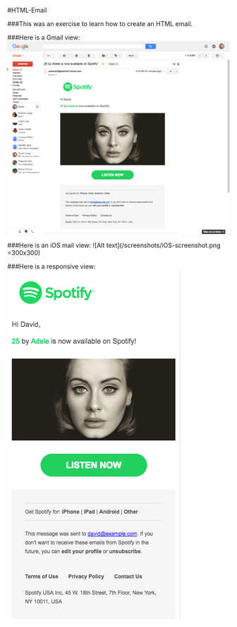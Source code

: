 #HTML-Email 

###This was an exercise to learn how to create an HTML email.

###Here is a Gmail view:
![Alt text](/screenshots/gmail-screenshot.png "Gmail Screenshot")

###Here is an iOS mail view:
![Alt text](/screenshots/iOS-screenshot.png =300x300)

###Here is a responsive view:
![Alt text](/screenshots/responsive-screenshot.png "Responsive Screenshot")



